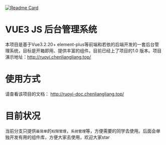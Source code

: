 [![Readme Card](https://github-readme-stats.vercel.app/api/pin/?username=cll123456&repo=rouyi-cloud-vue3)](https://github.com/anuraghazra/github-readme-stats)


#  VUE3 JS 后台管理系统
本项目是基于Vue3.2.20+ element-plus等前端和若依的后端开发的一套后台管理系统，目标是开箱即用、提供丰富的组件。目前已经上了项目的1.0 版本。项目演示地址：http://ruoyi.chenliangliang.top/

# 使用方式
请查看该项目的文档： http://ruoyi-doc.chenliangliang.top/

# 目前状况
当前分支只提供`最简单`的`权限管理`，`系统管理`等，方便需要的同学去使用。后面会单独开发有用的组件库，方便大家去使用，欢迎大家star 
